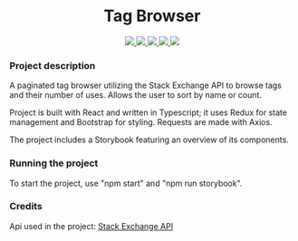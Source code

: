 

<h1 align="center">
  <br>
	Tag Browser
  <br>
</h1>

<p align="center">
  <a href="https://react.dev/">
    <img src="https://img.shields.io/badge/-React-252525?logo=react&style=for-the-badge"
    >
    </a>
      <a href="https://www.typescriptlang.org/">
    <img src="https://img.shields.io/badge/-Typescript-252525?logo=typescript&style=for-the-badge"
    >
    </a>
   <a href="https://react-redux.js.org/">
    <img src="https://img.shields.io/badge/-Redux-252525?logo=redux&style=for-the-badge"
    >
  </a>
     <a href="https://getbootstrap.com/">
    <img src="https://img.shields.io/badge/-Bootstrap-252525?logo=bootstrap&style=for-the-badge"
    >
  </a>
    <a href="https://storybook.js.org/">
    <img src="https://img.shields.io/badge/-Storybook-252525?logo=storybook&style=for-the-badge"
    >
  </a>
</p>





### Project description
A paginated tag browser utilizing the Stack Exchange API to browse tags and their number of uses. Allows the user to sort by name or count. 

Project is built with React and written in Typescript; it uses Redux for state management and Bootstrap for styling. Requests are made with Axios. 

The project includes a Storybook featuring an overview of its components.

### Running the project

To start the project, use "npm start" and "npm run storybook". 

### Credits

Api used in the project: [Stack Exchange API](https://api.stackexchange.com/)


<br/>
